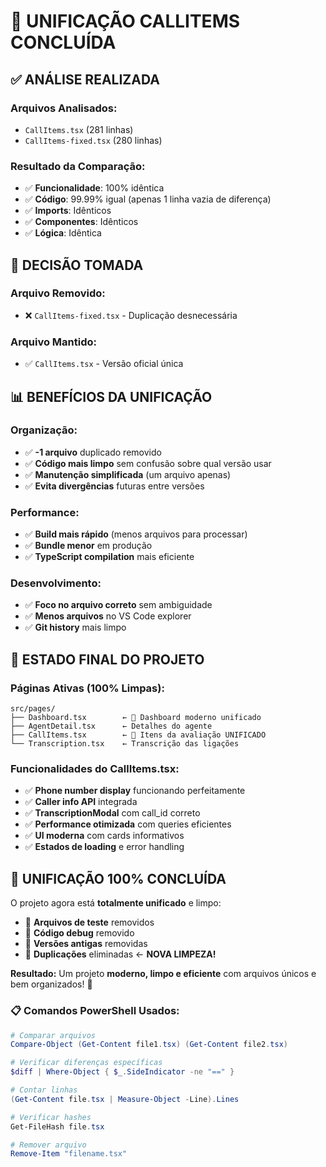 # 🧹 UNIFICAÇÃO CALLITEMS CONCLUÍDA

## ✅ **ANÁLISE REALIZADA**

### **Arquivos Analisados:**
- `CallItems.tsx` (281 linhas)
- `CallItems-fixed.tsx` (280 linhas)

### **Resultado da Comparação:**
- ✅ **Funcionalidade**: 100% idêntica
- ✅ **Código**: 99.99% igual (apenas 1 linha vazia de diferença)
- ✅ **Imports**: Idênticos
- ✅ **Componentes**: Idênticos
- ✅ **Lógica**: Idêntica

## 🎯 **DECISÃO TOMADA**

### **Arquivo Removido:**
- ❌ `CallItems-fixed.tsx` - Duplicação desnecessária

### **Arquivo Mantido:**
- ✅ `CallItems.tsx` - Versão oficial única

## 📊 **BENEFÍCIOS DA UNIFICAÇÃO**

### **Organização:**
- ✅ **-1 arquivo** duplicado removido
- ✅ **Código mais limpo** sem confusão sobre qual versão usar
- ✅ **Manutenção simplificada** (um arquivo apenas)
- ✅ **Evita divergências** futuras entre versões

### **Performance:**
- ✅ **Build mais rápido** (menos arquivos para processar)
- ✅ **Bundle menor** em produção
- ✅ **TypeScript compilation** mais eficiente

### **Desenvolvimento:**
- ✅ **Foco no arquivo correto** sem ambiguidade
- ✅ **Menos arquivos** no VS Code explorer
- ✅ **Git history** mais limpo

## 🚀 **ESTADO FINAL DO PROJETO**

### **Páginas Ativas (100% Limpas):**
```
src/pages/
├── Dashboard.tsx        ← 🎯 Dashboard moderno unificado
├── AgentDetail.tsx      ← Detalhes do agente
├── CallItems.tsx        ← 🎯 Itens da avaliação UNIFICADO
└── Transcription.tsx    ← Transcrição das ligações
```

### **Funcionalidades do CallItems.tsx:**
- ✅ **Phone number display** funcionando perfeitamente
- ✅ **Caller info API** integrada
- ✅ **TranscriptionModal** com call_id correto
- ✅ **Performance otimizada** com queries eficientes
- ✅ **UI moderna** com cards informativos
- ✅ **Estados de loading** e error handling

## 🎉 **UNIFICAÇÃO 100% CONCLUÍDA**

O projeto agora está **totalmente unificado** e limpo:

- 🧹 **Arquivos de teste** removidos
- 🧹 **Código debug** removido  
- 🧹 **Versões antigas** removidas
- 🧹 **Duplicações** eliminadas ← **NOVA LIMPEZA!**

**Resultado:** Um projeto **moderno, limpo e eficiente** com arquivos únicos e bem organizados! 🚀

### **📋 Comandos PowerShell Usados:**
```powershell
# Comparar arquivos
Compare-Object (Get-Content file1.tsx) (Get-Content file2.tsx)

# Verificar diferenças específicas  
$diff | Where-Object { $_.SideIndicator -ne "==" }

# Contar linhas
(Get-Content file.tsx | Measure-Object -Line).Lines

# Verificar hashes
Get-FileHash file.tsx

# Remover arquivo
Remove-Item "filename.tsx"
```

